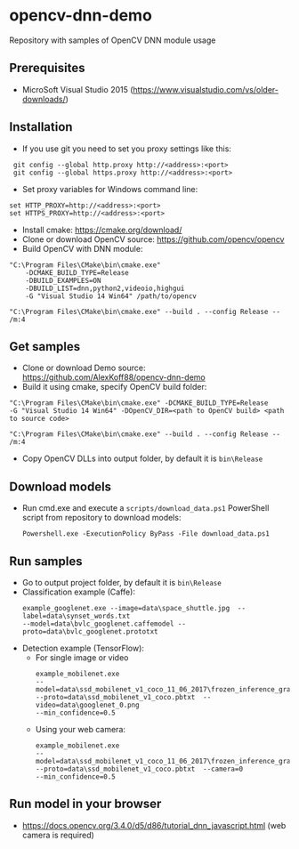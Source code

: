 # opencv-dnn-demo

Repository with samples of OpenCV DNN module usage

## Prerequisites
* MicroSoft Visual Studio 2015 (https://www.visualstudio.com/vs/older-downloads/)

## Installation
* If you use git you need to set you proxy settings like this:
``` 
 git config --global http.proxy http://<address>:<port>
 git config --global https.proxy http://<address>:<port>
```
* Set proxy variables for Windows command line:
 ``` 
set HTTP_PROXY=http://<address>:<port>
set HTTPS_PROXY=http://<address>:<port>
```
* Install cmake: https://cmake.org/download/
* Clone or download OpenCV source: https://github.com/opencv/opencv
* Build OpenCV with DNN module:
```
"C:\Program Files\CMake\bin\cmake.exe"
    -DCMAKE_BUILD_TYPE=Release
    -DBUILD_EXAMPLES=ON
    -DBUILD_LIST=dnn,python2,videoio,highgui
    -G "Visual Studio 14 Win64" /path/to/opencv

"C:\Program Files\CMake\bin\cmake.exe" --build . --config Release -- /m:4
```
## Get samples
 * Clone or download Demo source: https://github.com/AlexKoff88/opencv-dnn-demo
 * Build it using cmake, specify OpenCV build folder:
 ```
 "C:\Program Files\CMake\bin\cmake.exe" -DCMAKE_BUILD_TYPE=Release 
 -G "Visual Studio 14 Win64" -DOpenCV_DIR=<path to OpenCV build> <path to source code>
 
 "C:\Program Files\CMake\bin\cmake.exe" --build . --config Release -- /m:4
 ```
 * Copy OpenCV DLLs into output folder, by default it is ```bin\Release```
## Download models
* Run cmd.exe and execute a ```scripts/download_data.ps1``` PowerShell  script from repository to download models:
   ```
  Powershell.exe -ExecutionPolicy ByPass -File download_data.ps1
  ```
 ## Run samples
 * Go to output project folder,  by default it is ```bin\Release```
 * Classification example (Caffe):
   ```
   example_googlenet.exe --image=data\space_shuttle.jpg  --label=data\synset_words.txt 
   --model=data\bvlc_googlenet.caffemodel --proto=data\bvlc_googlenet.prototxt
   ```
 * Detection example (TensorFlow):
   * For single image or video
        ```
      example_mobilenet.exe 
      --model=data\ssd_mobilenet_v1_coco_11_06_2017\frozen_inference_graph.pb
      --proto=data\ssd_mobilenet_v1_coco.pbtxt  --video=data\googlenet_0.png 
      --min_confidence=0.5 
     ```
   * Using your web camera:
        ```
      example_mobilenet.exe 
      --model=data\ssd_mobilenet_v1_coco_11_06_2017\frozen_inference_graph.pb
      --proto=data\ssd_mobilenet_v1_coco.pbtxt  --camera=0 
      --min_confidence=0.5 
     ```
## Run model in your browser
 * https://docs.opencv.org/3.4.0/d5/d86/tutorial_dnn_javascript.html (web camera is required)